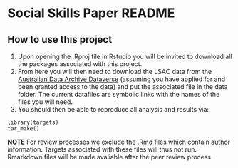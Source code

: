 # Social Skills Paper README

## How to use this project

1. Upon opening the .Rproj file in Rstudio you will be invited to download all the packages associated with this project. 
2. From here you will then need to download the LSAC data from the [Australian Data Archive Dataverse](https://dataverse.ada.edu.au/dataverse/ada?q=LSAC) (assuming you have applied for and been granted access to the data) and put the associated file in the data folder. The current datafiles are symbolic links with the names of the files you will need. 
3. You should then be able to reproduce all analysis and results via: 
```
library(targets)
tar_make()
```

**NOTE** For review processes we exclude the .Rmd files which contain author information. Targets associated with these files will thus not run. Rmarkdown files will be made avaliable after the peer review process.
